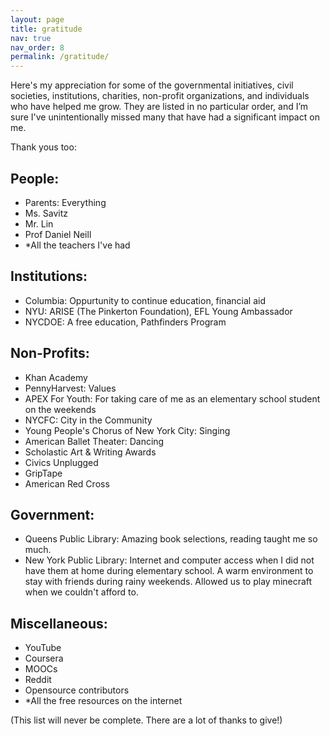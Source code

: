 ```yaml
---
layout: page
title: gratitude
nav: true
nav_order: 8
permalink: /gratitude/
---
```


Here's my appreciation for some of the governmental initiatives, civil societies,
institutions, charities, non-profit organizations, and individuals who have helped
me grow. They are listed in no particular order, and I’m sure I've unintentionally 
missed many that have had a significant impact on me.
 
Thank yous too:

## People:
- Parents: Everything
- Ms. Savitz
- Mr. Lin
- Prof Daniel Neill
- *All the teachers I've had

## Institutions:
- Columbia: Oppurtunity to continue education, financial aid
- NYU: ARISE (The Pinkerton Foundation), EFL Young Ambassador
- NYCDOE: A free education, Pathfinders Program

## Non-Profits:
- Khan Academy
- PennyHarvest: Values
- APEX For Youth: For taking care of me as an elementary school student on the 
    weekends
- NYCFC: City in the Community
- Young People's Chorus of New York City: Singing
- American Ballet Theater: Dancing
- Scholastic Art & Writing Awards
- Civics Unplugged
- GripTape
- American Red Cross

## Government:
- Queens Public Library: Amazing book selections, reading taught me so much.
- New York Public Library: Internet and computer access when I did not have
    them at home during elementary school. A warm environment to stay with friends
    during rainy weekends. Allowed us to play minecraft when we couldn't afford to.

## Miscellaneous:
- YouTube
- Coursera
- MOOCs
- Reddit
- Opensource contributors
- *All the free resources on the internet

(This list will never be complete. There are a lot of thanks to give!)
